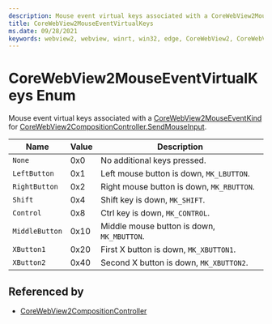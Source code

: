 ```yaml
---
description: Mouse event virtual keys associated with a CoreWebView2MouseEventKind for CoreWebView2CompositionController.SendMouseInput.
title: CoreWebView2MouseEventVirtualKeys
ms.date: 09/28/2021
keywords: webview2, webview, winrt, win32, edge, CoreWebView2, CoreWebView2Controller, browser control, edge html, CoreWebView2MouseEventVirtualKeys
---
```


# CoreWebView2MouseEventVirtualKeys Enum

Mouse event virtual keys associated with a [CoreWebView2MouseEventKind](corewebview2mouseeventkind.md) for [CoreWebView2CompositionController.SendMouseInput](corewebview2compositioncontroller.md#sendmouseinput).

| Name |  Value | Description |
|--|--|--|
|`None` | 0x0  |  No additional keys pressed.|
|`LeftButton` | 0x1  |  Left mouse button is down, `MK_LBUTTON`.|
|`RightButton` | 0x2  |  Right mouse button is down, `MK_RBUTTON`.|
|`Shift` | 0x4  |  Shift key is down, `MK_SHIFT`.|
|`Control` | 0x8  |  Ctrl key is down, `MK_CONTROL`.|
|`MiddleButton` | 0x10  |  Middle mouse button is down, `MK_MBUTTON`.|
|`XButton1` | 0x20  |  First X button is down, `MK_XBUTTON1`.|
|`XButton2` | 0x40  |  Second X button is down, `MK_XBUTTON2`.|


## Referenced by

- [CoreWebView2CompositionController](corewebview2compositioncontroller.md)
